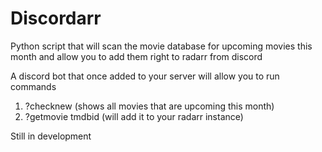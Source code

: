 # Discordarr
Python script that will scan the movie database for upcoming movies this month and allow you to add them right to radarr from discord

A discord bot that once added to your server will allow you to run commands
1. ?checknew (shows all movies that are upcoming this month)
2. ?getmovie tmdbid (will add it to your radarr instance)

Still in development
